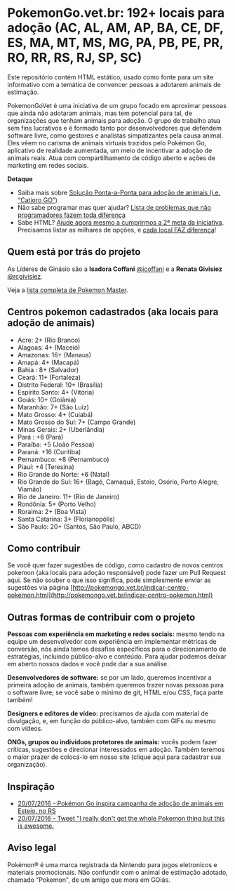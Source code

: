 # PokemonGo.vet.br: 192+ locais para adoção (AC, AL, AM, AP, BA, CE, DF, ES, MA, MT, MS, MG, PA, PB, PE, PR, RO, RR, RS, RJ, SP, SC)

Este repositório contém HTML estático, usado como fonte para um site informativo
com a temática de convencer pessoas a adotarem animais de estimação.

PokemonGoVet é uma iniciativa de um grupo focado em aproximar pessoas que ainda
não adotaram animais, mas tem potencial para tal, de organizações que tenham
animais para adoção. O grupo de trabalho atua sem fins lucrativos e é formado
tanto por desenvolvedores que defendem software livre, como gestores e
analistas simpatizantes pela causa animal. Eles vêem no carisma de animais
virtuais trazidos pelo Pokémon Go, aplicativo de realidade aumentada, um meio
de incentivar a adoção de animais reais. Atua com compartilhamento de código
aberto e ações de marketing em redes sociais.

**Detaque**
- Saiba mais sobre [Solução Ponta-a-Ponta para adoção de animais (i.e. “Catioro GO”)](https://github.com/pokemongovet/pokemongo.vet.br/issues/27)
- Não sabe programar mas quer ajudar? [Lista de problemas que não programadores fazem toda diferença](https://github.com/pokemongovet/pokemongo.vet.br/labels/para-nao-programadores)
- Sabe HTML? [Ajude agora mesmo a cumprirmos a 2ª meta da iniciativa](https://github.com/pokemongovet/pokemongo.vet.br/issues/36).
Precisamos listar as milhares de opções, e [cada local FAZ diferença](https://www.youtube.com/watch?v=5-sfG8BV8wU)!

## Quem está por trás do projeto

As Líderes de Ginásio são a **Isadora Coffani** [@icoffani](https://github.com/icoffani) e
a **Renata Givisiez** [@rcgivisiez](https://github.com/rcgivisiez).

Veja a [lista completa de Pokemon Master](https://github.com/pokemongovet/pokemongo.vet.br/graphs/contributors).

## Centros pokemon cadastrados (aka locais para adoção de animais)
- Acre: 2+ (Rio Branco)
- Alagoas: 4+ (Maceió)
- Amazonas: 16+ (Manaus)
- Amapá: 4+ (Macapá)
- Bahia : 8+ (Salvador)
- Ceará: 11+ (Fortaleza)
- Distrito Federal: 10+ (Brasília)
- Espírito Santo: 4+ (Vitória)
- Goiás: 10+ (Goiânia)
- Maranhão: 7+ (São Luiz)
- Mato Grosso: 4+ (Cuiabá)
- Mato Grosso do Sul: 7+ (Campo Grande)
- Minas Gerais: 2+ (Uberlândia)
- Pará : +6 (Pará)
- Paraíba: +5 (João Pessoa)
- Paraná: +16 (Curitiba)
- Pernambuco: +8 (Pernambuco)
- Piauí: +4 (Teresina)
- Rio Grande do Norte: +6 (Natal)
- Rio Grande do Sul: 16+ (Bagé, Camaquã, Esteio, Osório, Porto Alegre, Viamão)
- Rio de Janeiro: 11+ (Rio de Janeiro)
- Rondônia: 5+ (Porto Velho)
- Roraima: 2+ (Boa Vista)
- Santa Catarina: 3+ (Florianopólis)
- São Paulo: 20+ (Santos, São Paulo, ABCD)

## Como contribuir

Se você quer fazer sugestões de código, como cadastro de novos centros pokemon
(aka locais para adoção responsável) pode fazer um Pull Request aqui. Se não
souber o que isso significa, pode simplesmente enviar as sugestões via página
[http://pokemongo.vet.br/indicar-centro-pokemon.html](http://pokemongo.vet.br/indicar-centro-pokemon.html)

## Outras formas de contribuir com o projeto

**Pessoas com experiência em marketing e redes sociais:** mesmo tendo na equipe um desenvolvedor com experiência em implementar métricas de conversão, nós ainda temos desafios específicos para o direcionamento de estratégias, incluindo público-alvo e conteúdo. Para ajudar podemos deixar em aberto nossos dados e você pode dar a sua análise.

**Desenvolvedores de software:** se por um lado, queremos incentivar a primeira adoção de animais, também queremos trazer novas pessoas para o software livre; se você sabe o mínimo de git, HTML e/ou CSS, faça parte também!

**Designers e editores de vídeo:** precisamos de ajuda com material de divulgação, e, em função do público-alvo, também com GIFs ou mesmo com vídeos.

**ONGs, grupos ou indivíduos protetores de animais:** vocês podem fazer críticas, sugestões e direcionar interessados em adoção. Também teremos o maior prazer de colocá-lo em nosso site (clique aqui para cadastrar sua organização).

## Inspiração

- [20/07/2016 - Pokémon Go inspira campanha de adoção de animais em Esteio, no RS](http://g1.globo.com/rs/rio-grande-do-sul/noticia/2016/07/pokemon-go-inspira-campanha-de-adocao-de-animais-em-esteio-no-rs.html)
- [20/07/2016 - Tweet "I really don't get the whole Pokemon thing but this is awesome.](https://twitter.com/xGogsx/status/755876264242708480)

## Aviso legal

Pokémon® é uma marca registrada da Nintendo para jogos eletronicos e materiais promocionais.
Não confundir com o animal de estimação adotado, chamado "Pokemon", de um amigo que mora em GOiás.
